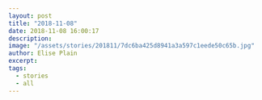 ```yaml
---
layout: post
title: "2018-11-08"
date: 2018-11-08 16:00:17
description: 
image: "/assets/stories/201811/7dc6ba425d8941a3a597c1eede50c65b.jpg"
author: Elise Plain
excerpt: 
tags: 
  - stories
  - all
---
```



<p></p>
